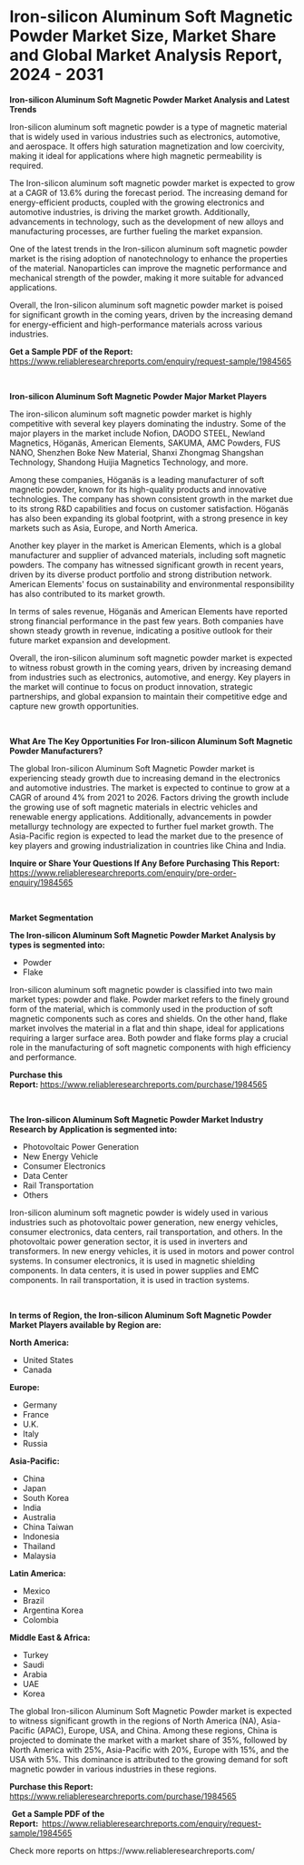 <p><h1>Iron-silicon Aluminum Soft Magnetic Powder Market Size, Market Share and Global Market Analysis Report, 2024 - 2031</h1></p><p><strong>Iron-silicon Aluminum Soft Magnetic Powder Market Analysis and Latest Trends</strong></p>
<p><p>Iron-silicon aluminum soft magnetic powder is a type of magnetic material that is widely used in various industries such as electronics, automotive, and aerospace. It offers high saturation magnetization and low coercivity, making it ideal for applications where high magnetic permeability is required.</p><p>The Iron-silicon aluminum soft magnetic powder market is expected to grow at a CAGR of 13.6% during the forecast period. The increasing demand for energy-efficient products, coupled with the growing electronics and automotive industries, is driving the market growth. Additionally, advancements in technology, such as the development of new alloys and manufacturing processes, are further fueling the market expansion.</p><p>One of the latest trends in the Iron-silicon aluminum soft magnetic powder market is the rising adoption of nanotechnology to enhance the properties of the material. Nanoparticles can improve the magnetic performance and mechanical strength of the powder, making it more suitable for advanced applications.</p><p>Overall, the Iron-silicon aluminum soft magnetic powder market is poised for significant growth in the coming years, driven by the increasing demand for energy-efficient and high-performance materials across various industries.</p></p>
<p><strong>Get a Sample PDF of the Report:&nbsp;</strong> <a href="https://www.reliableresearchreports.com/enquiry/request-sample/1984565">https://www.reliableresearchreports.com/enquiry/request-sample/1984565</a></p>
<p>&nbsp;</p>
<p><strong>Iron-silicon Aluminum Soft Magnetic Powder Major Market Players</strong></p>
<p><p>The iron-silicon aluminum soft magnetic powder market is highly competitive with several key players dominating the industry. Some of the major players in the market include Nofion, DAODO STEEL, Newland Magnetics, Höganäs, American Elements, SAKUMA, AMC Powders, FUS NANO, Shenzhen Boke New Material, Shanxi Zhongmag Shangshan Technology, Shandong Huijia Magnetics Technology, and more.</p><p>Among these companies, Höganäs is a leading manufacturer of soft magnetic powder, known for its high-quality products and innovative technologies. The company has shown consistent growth in the market due to its strong R&D capabilities and focus on customer satisfaction. Höganäs has also been expanding its global footprint, with a strong presence in key markets such as Asia, Europe, and North America.</p><p>Another key player in the market is American Elements, which is a global manufacturer and supplier of advanced materials, including soft magnetic powders. The company has witnessed significant growth in recent years, driven by its diverse product portfolio and strong distribution network. American Elements' focus on sustainability and environmental responsibility has also contributed to its market growth.</p><p>In terms of sales revenue, Höganäs and American Elements have reported strong financial performance in the past few years. Both companies have shown steady growth in revenue, indicating a positive outlook for their future market expansion and development.</p><p>Overall, the iron-silicon aluminum soft magnetic powder market is expected to witness robust growth in the coming years, driven by increasing demand from industries such as electronics, automotive, and energy. Key players in the market will continue to focus on product innovation, strategic partnerships, and global expansion to maintain their competitive edge and capture new growth opportunities.</p></p>
<p>&nbsp;</p>
<p><strong>What Are The Key Opportunities For Iron-silicon Aluminum Soft Magnetic Powder Manufacturers?</strong></p>
<p><p>The global Iron-silicon Aluminum Soft Magnetic Powder market is experiencing steady growth due to increasing demand in the electronics and automotive industries. The market is expected to continue to grow at a CAGR of around 4% from 2021 to 2026. Factors driving the growth include the growing use of soft magnetic materials in electric vehicles and renewable energy applications. Additionally, advancements in powder metallurgy technology are expected to further fuel market growth. The Asia-Pacific region is expected to lead the market due to the presence of key players and growing industrialization in countries like China and India.</p></p>
<p><strong>Inquire or Share Your Questions If Any Before Purchasing This Report:</strong> <a href="https://www.reliableresearchreports.com/enquiry/pre-order-enquiry/1984565">https://www.reliableresearchreports.com/enquiry/pre-order-enquiry/1984565</a></p>
<p>&nbsp;</p>
<p><strong>Market Segmentation</strong></p>
<p><strong>The Iron-silicon Aluminum Soft Magnetic Powder Market Analysis by types is segmented into:</strong></p>
<p><ul><li>Powder</li><li>Flake</li></ul></p>
<p><p>Iron-silicon aluminum soft magnetic powder is classified into two main market types: powder and flake. Powder market refers to the finely ground form of the material, which is commonly used in the production of soft magnetic components such as cores and shields. On the other hand, flake market involves the material in a flat and thin shape, ideal for applications requiring a larger surface area. Both powder and flake forms play a crucial role in the manufacturing of soft magnetic components with high efficiency and performance.</p></p>
<p><strong>Purchase this Report:&nbsp;</strong><a href="https://www.reliableresearchreports.com/purchase/1984565">https://www.reliableresearchreports.com/purchase/1984565</a></p>
<p>&nbsp;</p>
<p><strong>The Iron-silicon Aluminum Soft Magnetic Powder Market Industry Research by Application is segmented into:</strong></p>
<p><ul><li>Photovoltaic Power Generation</li><li>New Energy Vehicle</li><li>Consumer Electronics</li><li>Data Center</li><li>Rail Transportation</li><li>Others</li></ul></p>
<p><p>Iron-silicon aluminum soft magnetic powder is widely used in various industries such as photovoltaic power generation, new energy vehicles, consumer electronics, data centers, rail transportation, and others. In the photovoltaic power generation sector, it is used in inverters and transformers. In new energy vehicles, it is used in motors and power control systems. In consumer electronics, it is used in magnetic shielding components. In data centers, it is used in power supplies and EMC components. In rail transportation, it is used in traction systems.</p></p>
<p>&nbsp;</p>
<p><strong>In terms of Region, the Iron-silicon Aluminum Soft Magnetic Powder Market Players available by Region are:</strong></p>
<p>
    <p> <strong> North America: </strong>
        <ul>
            <li>United States</li>
            <li>Canada</li>
        </ul>
        </p> 
    <p> <strong> Europe: </strong>
        <ul>
            <li>Germany</li>
            <li>France</li>
            <li>U.K.</li>
            <li>Italy</li>
            <li>Russia</li>
        </ul>
        </p> 
    <p> <strong> Asia-Pacific: </strong>
        <ul>
            <li>China</li>
            <li>Japan</li>
            <li>South Korea</li>
            <li>India</li>
            <li>Australia</li>
            <li>China Taiwan</li>
            <li>Indonesia</li>
            <li>Thailand</li>
            <li>Malaysia</li>
        </ul>
        </p> 
    <p> <strong> Latin America: </strong>
        <ul>
            <li>Mexico</li>
            <li>Brazil</li>
            <li>Argentina Korea</li>
            <li>Colombia</li>
        </ul>
        </p> 
    <p> <strong> Middle East & Africa: </strong>
        <ul>
            <li>Turkey</li>
            <li>Saudi</li>
            <li>Arabia</li>
            <li>UAE</li>
            <li>Korea</li>
        </ul>
    </p>
    </p>
<p><p>The global Iron-silicon Aluminum Soft Magnetic Powder market is expected to witness significant growth in the regions of North America (NA), Asia-Pacific (APAC), Europe, USA, and China. Among these regions, China is projected to dominate the market with a market share of 35%, followed by North America with 25%, Asia-Pacific with 20%, Europe with 15%, and the USA with 5%. This dominance is attributed to the growing demand for soft magnetic powder in various industries in these regions.</p></p>
<p><strong>Purchase this Report: </strong><a href="https://www.reliableresearchreports.com/purchase/1984565">https://www.reliableresearchreports.com/purchase/1984565</a></p>
<p>&nbsp;<strong>Get a Sample PDF of the Report:&nbsp;&nbsp;</strong><a href="https://www.reliableresearchreports.com/enquiry/request-sample/1984565">https://www.reliableresearchreports.com/enquiry/request-sample/1984565</a></p>
<p><strong></strong></p>
<p>Check more reports on https://www.reliableresearchreports.com/</p>